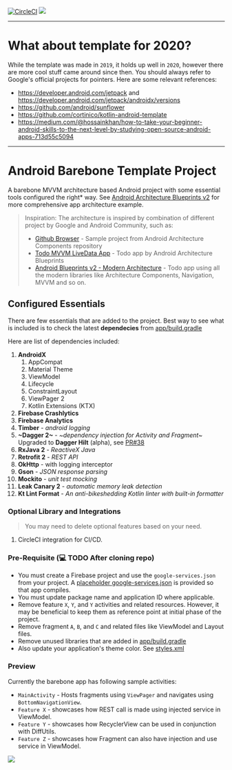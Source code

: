 [![CircleCI](https://circleci.com/gh/amardeshbd/android-barebone.svg?style=svg)](https://circleci.com/gh/amardeshbd/android-barebone) [![](https://github.com/amardeshbd/android-barebone/workflows/Android%20CI/badge.svg)](https://github.com/amardeshbd/android-barebone/actions)  

---
# What about template for 2020?
While the template was made in `2019`, it holds up well in `2020`, however there are more cool stuff came around since then.
You should always refer to Google's official projects for pointers. Here are some relevant references:
* https://developer.android.com/jetpack and https://developer.android.com/jetpack/androidx/versions
* https://github.com/android/sunflower
* https://github.com/cortinico/kotlin-android-template
* https://medium.com/@hossainkhan/how-to-take-your-beginner-android-skills-to-the-next-level-by-studying-open-source-android-apps-713d55c5094
---


# Android Barebone Template Project
A barebone MVVM architecture based Android project with some essential tools configured the right* way. See [Android Architecture Blueprints v2](https://github.com/googlesamples/android-architecture) for more comprehensive app architecture example.

> Inspiration: The architecture is inspired by combination of different project by Google and Android Community, such as:
> - [Github Browser](https://github.com/googlesamples/android-architecture-components/tree/master/GithubBrowserSample) - Sample project from Android Architecture Components repository
> - [Todo MVVM LiveData App](https://github.com/googlesamples/android-architecture/tree/todo-mvvm-live-kotlin/) - Todo app by Android Architecture Blueprints
> - [Android Blueprints v2 - Modern Architecture](https://github.com/googlesamples/android-architecture) - Todo app using all the modern libraries like Architecture Components, Navigation, MVVM and so on.

## Configured Essentials
There are few essentials that are added to the project. Best way to see what is included is to check the latest **dependecies** from [app/build.gradle](https://github.com/amardeshbd/android-barebone/blob/master/app/build.gradle#L44)

Here are list of dependencies included:
1. **AndroidX** 
    1. AppCompat
    1. Material Theme
    1. ViewModel
    1. Lifecycle
    1. ConstraintLayout
    1. ViewPager 2
    1. Kotlin Extensions (KTX)
1. **Firebase Crashlytics**
1. **Firebase Analytics**
1. **Timber** - _android logging_
1. **~Dagger 2~** - _~dependency injection for Activity and Fragment~_ Upgraded to **Dagger Hilt** (alpha), see [PR#38](https://github.com/amardeshbd/android-barebone/pull/38)
1. **RxJava 2** - _ReactiveX Java_
1. **Retrofit 2** - _REST API_
1. **OkHttp** - with logging interceptor
1. **Gson** - _JSON response parsing_
1. **Mockito** - _unit test mocking_
1. **Leak Canary 2** - _automatic memory leak detection_
1. **Kt Lint Format** - _An anti-bikeshedding Kotlin linter with built-in formatter_

### Optional Library and Integrations
> You may need to delete optional features based on your need.
1. CircleCI integration for CI/CD.


### Pre-Requisite (:computer: TODO After cloning repo)
* You must create a Firebase project and use the `google-services.json` from your project. A [placeholder google-services.json](https://github.com/amardeshbd/android-barebone/blob/master/app/google-services.json) is provided so that app compiles.
* You must update package name and application ID where applicable.
* Remove feature `X`, `Y`, and `Y` activities and related resources. However, it may be beneficial to keep them as reference point at initial phase of the project.
* Remove fragment `A`, `B`, and `C` and related files like ViewModel and Layout files.
* Remove unused libraries that are added in [app/build.gradle](https://github.com/amardeshbd/android-barebone/blob/master/app/build.gradle#L44)
* Also update your application's theme color. See [styles.xml](https://github.com/amardeshbd/android-barebone/blob/master/app/src/main/res/values/styles.xml)

### Preview
Currently the barebone app has following sample activities:
* `MainActivity` - Hosts fragments using `ViewPager` and navigates using `BottomNavigationView`.
* `Feature X` - showcases how REST call is made using injected service in ViewModel.
* `Feature Y` - showcases how RecyclerView can be used in conjunction with DiffUtils.
* `Feature Z` - showcases how Fragment can also have injection and use service in ViewModel.

![](https://user-images.githubusercontent.com/99822/58602978-f7f2d700-825c-11e9-8f51-5bb4e8108af2.png)
